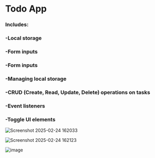 <h1>Todo App</h1>

<h3>Includes:</h3>
<h3>-Local storage </h3>
<h3>-Form inputs</h3>
<h3>-Form inputs</h3>
<h3>-Managing local storage</h3>
<h3>-CRUD (Create, Read, Update, Delete) operations on tasks</h3>
<h3>-Event listeners</h3>
<h3>-Toggle UI elements</h3>

![Screenshot 2025-02-24 162033](https://github.com/user-attachments/assets/7c0e48c1-b60d-4a0c-890d-1798a9dd94fc)


![Screenshot 2025-02-24 162123](https://github.com/user-attachments/assets/780dd6d7-e300-4796-9cfa-1b30a7a52518)


![image](https://github.com/user-attachments/assets/70a5683b-17b0-4118-aaaf-c217d283a78e)






